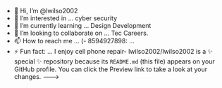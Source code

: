 - 👋 Hi, I’m @lwilso2002
- 👀 I’m interested in ... cyber security
- 🌱 I’m currently learning ... Design Development
- 💞️ I’m looking to collaborate on ... Tec Careers. 
- 📫 How to reach me ... (- 8594927898: ...
- ⚡ Fun fact: ...  I enjoy cell phone repair-
lwilso2002/lwilso2002 is a ✨ special ✨ repository because its `README.md` (this file) appears on your GitHub profile.
You can click the Preview link to take a look at your changes.
--->
